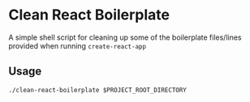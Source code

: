 # Clean React Boilerplate

A simple shell script for cleaning up some of the boilerplate files/lines provided when running `create-react-app`

## Usage

`./clean-react-boilerplate $PROJECT_ROOT_DIRECTORY`

